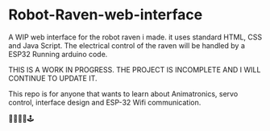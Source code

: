 # Robot-Raven-web-interface

A WIP web interface for the robot raven i made. it uses standard HTML, CSS and Java Script. The electrical control of the raven will be handled by a ESP32 Running arduino code.

THIS IS A WORK IN PROGRESS. THE PROJECT IS INCOMPLETE AND I WILL CONTINUE TO UPDATE IT.

This repo is for anyone that wants to learn about Animatronics, servo control, interface design and ESP-32 Wifi communication.

🤖🦅💾📡🕹️


